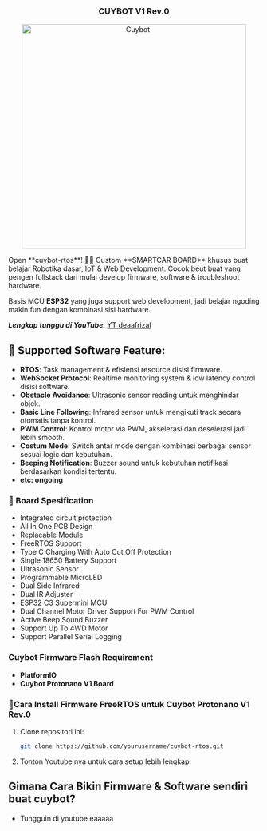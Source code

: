 <h3 align="center">CUYBOT V1 Rev.0</h3>

<p align="center">
  <img src="https://github.com/deaafrizal/cuybot-rtos/blob/main/assets/cuybot-sw.jpg" alt="Cuybot" width="450">
</p>
Open **cuybot-rtos**! 🚗✨ Custom **SMARTCAR BOARD** khusus buat belajar Robotika dasar, IoT & Web Development. Cocok beut buat yang pengen fullstack dari mulai develop firmware, software & troubleshoot hardware.

Basis MCU **ESP32** yang juga support web development, jadi belajar ngoding makin fun dengan kombinasi sisi hardware. 

***Lengkap tunggu di YouTube***: [YT deaafrizal](https://youtube.com/@deaafrizal)

## 🚀 Supported Software Feature:
- **RTOS**: Task management & efisiensi resource disisi firmware.
- **WebSocket Protocol**: Realtime monitoring system & low latency control disisi software.
- **Obstacle Avoidance**: Ultrasonic sensor reading untuk menghindar objek.
- **Basic Line Following**: Infrared sensor untuk mengikuti track secara otomatis tanpa kontrol.
- **PWM Control**: Kontrol motor via PWM, akselerasi dan deselerasi jadi lebih smooth.
- **Costum Mode**: Switch antar mode dengan kombinasi berbagai sensor sesuai logic dan kebutuhan.
- **Beeping Notification**: Buzzer sound untuk kebutuhan notifikasi berdasarkan kondisi tertentu.
- **etc: ongoing**


### 🚀 Board Spesification
- Integrated circuit protection
- All In One PCB Design
- Replacable Module
- FreeRTOS Support
- Type C Charging With Auto Cut Off Protection
- Single 18650 Battery Support
- Ultrasonic Sensor
- Programmable MicroLED
- Dual Side Infrared
- Dual IR Adjuster
- ESP32 C3 Supermini MCU
- Dual Channel Motor Driver Support For PWM Control
- Active Beep Sound Buzzer
- Support Up To 4WD Motor
- Support Parallel Serial Logging  


### Cuybot Firmware Flash Requirement
- **PlatformIO**
- **Cuybot Protonano V1 Board**

### 🔧Cara Install Firmware FreeRTOS untuk Cuybot Protonano V1 Rev.0
1. Clone repositori ini:
   ```bash
   git clone https://github.com/yourusername/cuybot-rtos.git
2. Tonton Youtube nya untuk cara setup lebih lengkap.

##  Gimana Cara Bikin Firmware & Software sendiri buat cuybot?
- Tungguin di youtube eaaaaa


